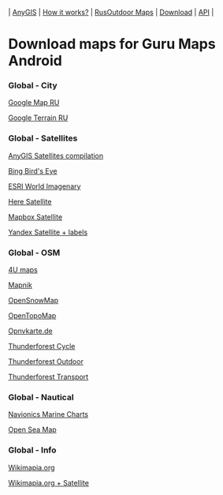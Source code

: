 | [AnyGIS][01] | [How it works?][02] | [RusOutdoor Maps][03] | [Download][04] | [API][05] |


[01]: https://nnngrach.github.io/AnyGIS_maps/index_en
[02]: https://nnngrach.github.io/AnyGIS_maps/Web/Html/Description_en
[03]: https://nnngrach.github.io/AnyGIS_maps/Web/Html/RusOutdoor_en
[04]: https://nnngrach.github.io/AnyGIS_maps/Web/Html/DownloadPage_en
[05]: https://nnngrach.github.io/AnyGIS_maps/Web/Html/Api_en
# Download maps for Guru Maps Android


### Global - City
[Google Map RU](https://anygis.herokuapp.com/download/galileo_en/Global-City-Google_map_ru.ms "Download this map")

[Google Terrain RU](https://anygis.herokuapp.com/download/galileo_en/Global-City-Google_terrain_ru.ms "Download this map")



### Global - Satellites
[AnyGIS Satellites compilation](https://anygis.herokuapp.com/download/galileo_en/Global-Satellites-All.ms "Download this map")

[Bing Bird's Eye](https://anygis.herokuapp.com/download/galileo_en/Global-Satellites-Bing_birds_eye.ms "Download this map")

[ESRI World Imagenary](https://anygis.herokuapp.com/download/galileo_en/Global-Satellites-ESRI_Imagenary.ms "Download this map")

[Here Satellite](https://anygis.herokuapp.com/download/galileo_en/Global-Satellites-Here.ms "Download this map")

[Mapbox Satellite](https://anygis.herokuapp.com/download/galileo_en/Global-Satellites-Mapbox.ms "Download this map")

[Yandex Satellite + labels](https://anygis.herokuapp.com/download/galileo_en/Global-Satellites-Yandex_with_labels.ms "Download this map")



### Global - OSM
[4U maps](https://anygis.herokuapp.com/download/galileo_en/Global-OSM-4umaps.ms "Download this map")

[Mapnik](https://anygis.herokuapp.com/download/galileo_en/Global-OSM-Mapnik.ms "Download this map")

[OpenSnowMap](https://anygis.herokuapp.com/download/galileo_en/Global-OSM-OpenSnowMap.ms "Download this map")

[OpenTopoMap](https://anygis.herokuapp.com/download/galileo_en/Global-OSM-OpenTopoMap.ms "Download this map")

[Opnvkarte.de](https://anygis.herokuapp.com/download/galileo_en/Global-OSM-Opnvkarte.ms "Download this map")

[Thunderforest Cycle](https://anygis.herokuapp.com/download/galileo_en/Global-OSM-Thunderforest_Cycle.ms "Download this map")

[Thunderforest Outdoor](https://anygis.herokuapp.com/download/galileo_en/Global-OSM-Thunderforest_Outdoor.ms "Download this map")

[Thunderforest Transport](https://anygis.herokuapp.com/download/galileo_en/Global-OSM-Thunderforest_Transport.ms "Download this map")



### Global - Nautical
[Navionics Marine Charts](https://anygis.herokuapp.com/download/galileo_en/Global-Water-Navionics_Marine_Charts.ms "Download this map")

[Open Sea Map](https://anygis.herokuapp.com/download/galileo_en/Global-Water-OpenSeaMap.ms "Download this map")



### Global - Info
[Wikimapia.org](https://anygis.herokuapp.com/download/galileo_en/Global-Wikimapia.ms "Download this map")

[Wikimapia.org + Satellite](https://anygis.herokuapp.com/download/galileo_en/Global-Wikimapia_satellite.ms "Download this map")

